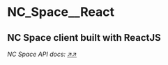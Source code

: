 # NC_Space__React
<h2>NC Space client built with ReactJS</h2>

<em>NC Space API docs: <a href="https://documenter.getpostman.com/view/15144179/TzRNGAqg">↗↗</a> </em>
